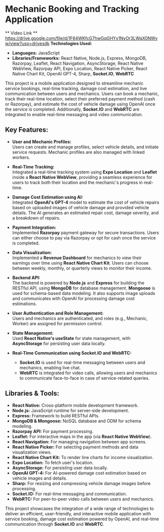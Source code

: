 # Mechanic Booking and Tracking Application

** Video Link **
https://drive.google.com/file/d/1F64WKfcG7hwGqGHYy1NyOr3LWqX0NWvw/view?usp=drivesdk
**Technologies Used:**

- **Languages:** JavaScript
- **Libraries/Frameworks:** React Native, Node.js, Express, MongoDB, Razorpay, Leaflet, React Navigation, AsyncStorage, React Native WebView, Razorpay API, Expo Location, React Native Picker, React Native Chart Kit, OpenAI GPT-4, Sharp, **Socket.IO**, **WebRTC**

This project is a mobile application designed to streamline mechanic service bookings, real-time tracking, damage cost estimation, and live communication between users and mechanics. Users can book a mechanic, track their real-time location, select their preferred payment method (cash or Razorpay), and estimate the cost of vehicle damage using OpenAI once the service is completed. Additionally, **Socket.IO** and **WebRTC** are integrated to enable real-time messaging and video communication.

## Key Features:

- **User and Mechanic Profiles:**  
  Users can create and manage profiles, select vehicle details, and initiate service requests. Mechanic profiles are also managed with linked workers.

- **Real-Time Tracking:**  
  Integrated a real-time tracking system using **Expo Location** and **Leaflet** inside a **React Native WebView**, providing a seamless experience for users to track both their location and the mechanic's progress in real-time.

- **Damage Cost Estimation using AI:**  
  Integrated **OpenAI's GPT-4** model to estimate the cost of vehicle repairs based on uploaded images of vehicle damage and provided vehicle details. The AI generates an estimated repair cost, damage severity, and a breakdown of repairs.

- **Payment Integration:**  
  Implemented **Razorpay** payment gateway for secure transactions. Users can either choose to pay via Razorpay or opt for cash once the service is completed.

- **Data Visualization:**  
  Implemented a **Revenue Dashboard** for mechanics to view their earnings over time using **React Native Chart Kit**. Users can choose between weekly, monthly, or quarterly views to monitor their income.

- **Backend API:**  
  The backend is powered by **Node.js** and **Express** for building the RESTful API, using **MongoDB** for database management. **Mongoose** is used for schema-based data modeling. It also supports image uploads and communicates with OpenAI for processing damage cost estimations.

- **User Authentication and Role Management:**  
  Users and mechanics are authenticated, and roles (e.g., Mechanic, Worker) are assigned for permission control.

- **State Management:**  
  Used **React Native's useState** for state management, with **AsyncStorage** for persisting user data locally.

- **Real-Time Communication using Socket.IO and WebRTC:**  
  - **Socket.IO** is used for real-time messaging between users and mechanics, enabling live chat.
  - **WebRTC** is integrated for video calls, allowing users and mechanics to communicate face-to-face in case of service-related queries.

## Libraries & Tools:

- **React Native:** Cross-platform mobile development framework.
- **Node.js:** JavaScript runtime for server-side development.
- **Express:** Framework to build RESTful APIs.
- **MongoDB & Mongoose:** NoSQL database and ODM for schema modeling.
- **Razorpay API:** For payment processing.
- **Leaflet:** For interactive maps in the app (via **React Native WebView**).
- **React Navigation:** For managing navigation between app screens.
- **React Native Picker:** For selecting payment methods and data visualization views.
- **React Native Chart Kit:** To render line charts for income visualization.
- **Expo Location:** To fetch user's location.
- **AsyncStorage:** For persisting user data locally.
- **OpenAI GPT-4:** For AI-powered damage cost estimation based on vehicle images and details.
- **Sharp:** For resizing and compressing vehicle damage images before processing.
- **Socket.IO:** For real-time messaging and communication.
- **WebRTC:** For peer-to-peer video calls between users and mechanics.

This project showcases the integration of a wide range of technologies to deliver an efficient, user-friendly, and interactive mobile application with service booking, damage cost estimation powered by OpenAI, and real-time communication through **Socket.IO** and **WebRTC**.
